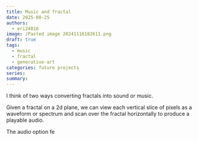 ```yaml
---
title: Music and fractal
date: 2025-08-25
authors:
  - eri24816
image: /Pasted image 20241116182611.png
draft: true
tags:
  - music
  - fractal
  - generative-art
categories: future projects
series: 
summary:
---
```

I think of two ways converting fractals into sound or music.

Given a fractal on a 2d plane, we can view each vertical slice of pixels as a waveform or spectrum and scan over the fractal horizontally to produce a playable audio.

The audio option fe